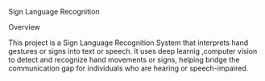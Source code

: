 Sign Language Recognition 


Overview

This project is a Sign Language Recognition System that interprets hand gestures or signs into text or speech. It uses deep learnig ,computer vision to detect and recognize hand movements or signs, helping bridge the communication gap for individuals who are hearing or speech-impaired.
